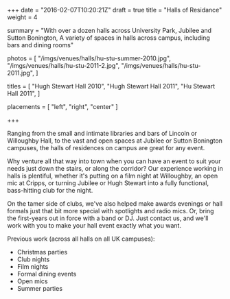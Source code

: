 +++
date = "2016-02-07T10:20:21Z"
draft = true
title = "Halls of Residance"
weight = 4

summary = "With over a dozen halls across University Park, Jubilee and Sutton Bonington, A variety of spaces in halls across campus, including bars and dining rooms"

photos = [
  "/imgs/venues/halls/hu-stu-summer-2010.jpg",
  "/imgs/venues/halls/hu-stu-2011-2.jpg",
  "/imgs/venues/halls/hu-stu-2011.jpg",
]

titles = [
  "Hugh Stewart Hall 2010",
  "Hugh Stewart Hall 2011",
  "Hu Stewart Hall 2011",
]

placements = [
  "left",
  "right",
  "center"
]

+++

Ranging from the small and intimate libraries and bars of Lincoln or Willoughby Hall, to the vast and open spaces at Jubilee or Sutton Bonington campuses, the halls of residences on campus are great for any event.

Why venture all that way into town when you can have an event to suit your needs just down the stairs, or along the corridor? Our experience working in halls is plentiful, whether it's putting on a film night at Willoughby, an open mic at Cripps, or turning Jubilee or Hugh Stewart into a fully functional, bass-hitting club for the night.

On the tamer side of clubs, we've also helped make awards evenings or hall formals just that bit more special with spotlights and radio mics. Or, bring the first-years out in force with a band or DJ. Just contact us, and we'll work with you to make your hall event exactly what you want.

Previous work (across all halls on all UK campuses):

- Christmas parties
- Club nights
- Film nights
- Formal dining events
- Open mics
- Summer parties
